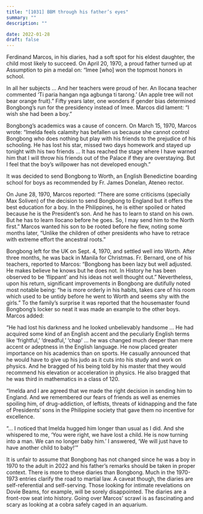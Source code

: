```yaml
---
title: "[1031] BBM through his father’s eyes"
summary: ""
description: ""

date: 2022-01-28
draft: false
---
```


Ferdinand Marcos, in his diaries, had a soft spot for his eldest daughter, the child most likely to succeed. On April 20, 1970, a proud father turned up at Assumption to pin a medal on: “Imee [who] won the topmost honors in school.

In all her subjects … And her teachers were proud of her. An Ilocana teacher commented ‘Ti paria hangan nga agbunga ti tarong.’ (An apple tree will not bear orange fruit).” Fifty years later, one wonders if gender bias determined Bongbong’s run for the presidency instead of Imee. Marcos did lament: “I wish she had been a boy.”

Bongbong’s academics was a cause of concern. On March 15, 1970, Marcos wrote: “Imelda feels calamity has befallen us because she cannot control Bongbong who does nothing but play with his friends to the prejudice of his schooling. He has lost his star, missed two days homework and stayed up tonight with his two friends … It has reached the stage where I have warned him that I will throw his friends out of the Palace if they are overstaying. But I feel that the boy’s willpower has not developed enough.”

It was decided to send Bongbong to Worth, an English Benedictine boarding school for boys as recommended by Fr. James Donelan, Ateneo rector.

On June 28, 1970, Marcos reported: “There are some criticisms (specially Max Soliven) of the decision to send Bongbong to England but it offers the best education for a boy. In the Philippines, he is either spoiled or hated because he is the President’s son. And he has to learn to stand on his own. But he has to learn Ilocano before he goes. So, I may send him to the North first.” Marcos wanted his son to be rooted before he flew, noting some months later, “Unlike the children of other presidents who have to retrace with extreme effort the ancestral roots.”

Bongbong left for the UK on Sept. 4, 1970, and settled well into Worth. After three months, he was back in Manila for Christmas. Fr. Bernard, one of his teachers, reported to Marcos: “Bongbong has been lazy but well adjusted. He makes believe he knows but he does not. In History he has been observed to be ‘flippant’ and his ideas not well thought out.” Nevertheless, upon his return, significant improvements in Bongbong are dutifully noted most notable being: “he is more orderly in his habits, takes care of his room which used to be untidy before he went to Worth and seems shy with the girls.” To the family’s surprise it was reported that the housemaster found Bongbong’s locker so neat it was made an example to the other boys. Marcos added:

“He had lost his darkness and he looked unbelievably handsome … He had acquired some kind of an English accent and the peculiarly English terms like ‘frightful,’ ‘dreadful,’ ‘chap’ … he was changed much deeper than mere accent or adeptness in the English language. He now placed greater importance on his academics than on sports. He casually announced that he would have to give up his judo as it cuts into his study and work on physics. And he bragged of his being told by his master that they would recommend his elevation or acceleration in physics. He also bragged that he was third in mathematics in a class of 120.

“Imelda and I are agreed that we made the right decision in sending him to England. And we remembered our fears of friends as well as enemies spoiling him, of drug-addiction, of leftists, threats of kidnapping and the fate of Presidents’ sons in the Philippine society that gave them no incentive for excellence.

“… I noticed that Imelda hugged him longer than usual as I did. And she whispered to me, ‘You were right, we have lost a child. He is now turning into a man. We can no longer baby him.’ I answered, ‘We will just have to have another child to baby!’”

It is unfair to assume that Bongbong has not changed since he was a boy in 1970 to the adult in 2022 and his father’s remarks should be taken in proper context. There is more to these diaries than Bongbong. Much in the 1970-1973 entries clarify the road to martial law. A caveat though, the diaries are self-referential and self-serving. Those looking for intimate revelations on Dovie Beams, for example, will be sorely disappointed. The diaries are a front-row seat into history. Going over Marcos’ scrawl is as fascinating and scary as looking at a cobra safely caged in an aquarium.
